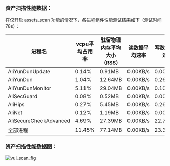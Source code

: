 ### 资产扫描性能数据：

在仅开启 assets_scan 功能的情况下，各进程组件性能测试结果如下（测试时间78s）：

| 进程名 | vcpu平均占用率 | 驻留物理内存平均大小（RSS） | 读数据平均速率 | 写数据平均速率 
| --- | --- | --- | --- | --- |
| AliYunDunUpdate | 0.14% | 0.91MB | 0.00KB/s | 0.00KB/s 
| AliYunDun | 1.04% | 12.64MB | 0.00KB/s | 0.26KB/s 
| AliYunDunMonitor | 5.11% | 29.04MB | 0.00KB/s | 0.10KB/s 
| AliSecGuard | 0.08% | 0.52MB | 0.00KB/s | 0.00KB/s 
| AliHips | 0.27% | 5.45MB | 0.00KB/s | 0.26KB/s 
| AliNet | 0.12% | 1.19MB | 0.00KB/s | 0.00KB/s 
| AliSecureCheckAdvanced | 4.69% | 27.39MB | 0.00KB/s | 22.77KB/s 
| 全部进程 | 11.45% | 77.14MB | 0.00KB/s | 23.38KB/s 
### 资产扫描性能数据图：

![vul_scan_fig](E:\Project\Python_project\graduation_project\PF_test\ali_pf_test\ali\assets_scan.png)
